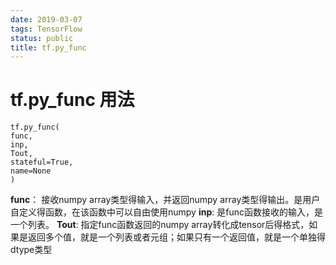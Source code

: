 ```yaml
---
date: 2019-03-07
tags: TensorFlow
status: public
title: tf.py_func
---
```

# tf.py_func 用法

```
tf.py_func(
func,
inp,
Tout,
stateful=True,
name=None
)
```
**func**： 接收numpy array类型得输入，并返回numpy array类型得输出。是用户自定义得函数，在该函数中可以自由使用numpy
**inp**: 是func函数接收的输入，是一个列表。
**Tout**: 指定func函数返回的numpy array转化成tensor后得格式，如果是返回多个值，就是一个列表或者元组；如果只有一个返回值，就是一个单独得dtype类型
